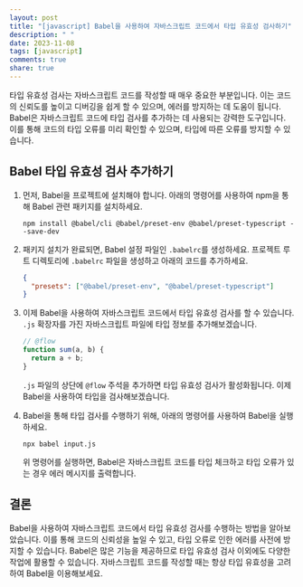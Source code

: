 ```yaml
---
layout: post
title: "[javascript] Babel을 사용하여 자바스크립트 코드에서 타입 유효성 검사하기"
description: " "
date: 2023-11-08
tags: [javascript]
comments: true
share: true
---
```


타입 유효성 검사는 자바스크립트 코드를 작성할 때 매우 중요한 부분입니다. 이는 코드의 신뢰도를 높이고 디버깅을 쉽게 할 수 있으며, 에러를 방지하는 데 도움이 됩니다. Babel은 자바스크립트 코드에 타입 검사를 추가하는 데 사용되는 강력한 도구입니다. 이를 통해 코드의 타입 오류를 미리 확인할 수 있으며, 타입에 따른 오류를 방지할 수 있습니다.

## Babel 타입 유효성 검사 추가하기

1. 먼저, Babel을 프로젝트에 설치해야 합니다. 아래의 명령어를 사용하여 npm을 통해 Babel 관련 패키지를 설치하세요.
   
   ```shell
   npm install @babel/cli @babel/preset-env @babel/preset-typescript --save-dev
   ```

2. 패키지 설치가 완료되면, Babel 설정 파일인 `.babelrc`를 생성하세요. 프로젝트 루트 디렉토리에 `.babelrc` 파일을 생성하고 아래의 코드를 추가하세요.
   
   ```json
   {
     "presets": ["@babel/preset-env", "@babel/preset-typescript"]
   }
   ```

3. 이제 Babel을 사용하여 자바스크립트 코드에서 타입 유효성 검사를 할 수 있습니다. `.js` 확장자를 가진 자바스크립트 파일에 타입 정보를 추가해보겠습니다.
   
   ```javascript
   // @flow
   function sum(a, b) {
     return a + b;
   }
   ```

   `.js` 파일의 상단에 `@flow` 주석을 추가하면 타입 유효성 검사가 활성화됩니다. 이제 Babel을 사용하여 타입을 검사해보겠습니다.

4. Babel을 통해 타입 검사를 수행하기 위해, 아래의 명령어를 사용하여 Babel을 실행하세요.
   
   ```shell
   npx babel input.js
   ```

   위 명령어를 실행하면, Babel은 자바스크립트 코드를 타입 체크하고 타입 오류가 있는 경우 에러 메시지를 출력합니다.

## 결론

Babel을 사용하여 자바스크립트 코드에서 타입 유효성 검사를 수행하는 방법을 알아보았습니다. 이를 통해 코드의 신뢰성을 높일 수 있고, 타입 오류로 인한 에러를 사전에 방지할 수 있습니다. Babel은 많은 기능을 제공하므로 타입 유효성 검사 이외에도 다양한 작업에 활용할 수 있습니다. 자바스크립트 코드를 작성할 때는 항상 타입 유효성을 고려하여 Babel을 이용해보세요.